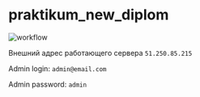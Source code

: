 # praktikum_new_diplom
![workflow](https://github.com/vojdelenie/foodgram-project-react/actions/workflows/foodgram_workflow.yaml/badge.svg)


Внешний адрес работающего сервера
```51.250.85.215```

Admin login: ```admin@email.com```

Admin password: ```admin``` 
